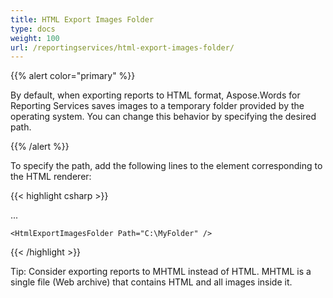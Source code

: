 ```yaml
---
title: HTML Export Images Folder
type: docs
weight: 100
url: /reportingservices/html-export-images-folder/
---
```


{{% alert color="primary" %}} 

By default, when exporting reports to HTML format, Aspose.Words for Reporting Services saves images to a temporary folder provided by the operating system. You can change this behavior by specifying the desired path.

{{% /alert %}} 

To specify the path, add the following lines to the *<Extension>* element corresponding to the HTML renderer: 

{{< highlight csharp >}}

 <Render>

...

<Extension Name="AWHTML" Type="Aspose.Words.ReportingServices.HtmlRenderer,Aspose.Words.ReportingServices">

<Configuration>

    <HtmlExportImagesFolder Path="C:\MyFolder" />

</Configuration>

</Extension>

</Render>



{{< /highlight >}}

Tip: Consider exporting reports to MHTML instead of HTML. MHTML is a single file (Web archive) that contains HTML and all images inside it. 
